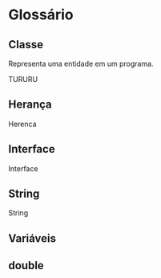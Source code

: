 # Glossário


## Classe
Representa uma entidade em um programa.

TURURU

## Herança
Herenca
## Interface
Interface
## String
String
## Variáveis

## double

